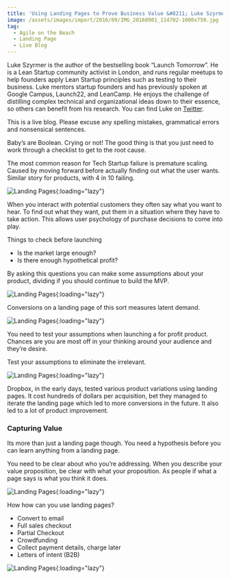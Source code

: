 ```yaml
---
title: 'Using Landing Pages to Prove Business Value &#8211; Luke Szyrmer'
image: /assets/images/import/2016/09/IMG_20160901_114702-1000x750.jpg
tag:
  - Agile on the Beach
  - Landing Page
  - Live Blog
---
```

<span style="font-weight: 400;">Luke Szyrmer is the author of the bestselling book “Launch Tomorrow”. He is a Lean Startup community activist in London, and runs regular meetups to help founders apply Lean Startup principles such as testing to their business. Luke mentors startup founders and has previously spoken at Google Campus, Launch22, and LeanCamp. He enjoys the challenge of distilling complex technical and organizational ideas down to their essence, so others can benefit from his research. You can find Luke on </span>[<span style="font-weight: 400;">Twitter</span>](about:blank)<span style="font-weight: 400;">.</span>

<!--more-->

<span style="font-weight: 400;">This is a live blog. Please excuse any spelling mistakes, grammatical errors and nonsensical sentences.</span>

Baby&#8217;s are Boolean. Crying or not! The good thing is that you just need to work through a checklist to get to the root cause.

The most common reason for Tech Startup failure is premature scaling. Caused by moving forward before actually finding out what the user wants. Similar story for products, with 4 in 10 failing.

![Landing Pages](/assets/images/import/2016/09/IMG_20160901_114702-1000x750.jpg){:loading="lazy"}

When you interact with potential customers they often say what you want to hear. To find out what they want, put them in a situation where they have to take action. This allows user psychology of purchase decisions to come into play.

Things to check before launching

  * Is the market large enough?
  * Is there enough hypothetical profit?

By asking this questions you can make some assumptions about your product, dividing if you should continue to build the MVP.

![Landing Pages](/assets/images/import/2016/09/IMG_20160901_115427-1000x750.jpg){:loading="lazy"}

Conversions on a landing page of this sort measures latent demand.

![Landing Pages](/assets/images/import/2016/09/IMG_20160901_115727-1000x750.jpg){:loading="lazy"}

You need to test your assumptions when launching a for profit product. Chances are you are most off in your thinking around your audience and they&#8217;re desire.

Test your assumptions to eliminate the irrelevant.

![Landing Pages](/assets/images/import/2016/09/IMG_20160901_120143-1000x750.jpg){:loading="lazy"}

Dropbox, in the early days, tested various product variations using landing pages. It cost hundreds of dollars per acquisition, bet they managed to iterate the landing page which led to more conversions in the future. It also led to a lot of product improvement.

### Capturing Value

Its more than just a landing page though. You need a hypothesis before you can learn anything from a landing page.

You need to be clear about who you&#8217;re addressing. When you describe your value proposition, be clear with what your proposition. As people if what a page says is what you think it does.

![Landing Pages](/assets/images/import/2016/09/IMG_20160901_121226-1000x750.jpg){:loading="lazy"}

How how can you use landing pages?

  * Convert to email
  * Full sales checkout
  * Partial Checkout
  * Crowdfunding
  * Collect payment details, charge later
  * Letters of intent (B2B)

![Landing Pages](/assets/images/import/2016/09/IMG_20160901_121315-1000x750.jpg){:loading="lazy"}
